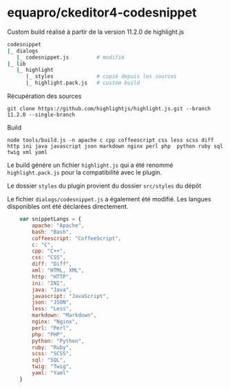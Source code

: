 equapro/ckeditor4-codesnippet
=============================

Custom build réalisé à partir de la version 11.2.0 de highlight.js

``` bash
codesnippet
|_ dialogs
   |_ codesnippet.js         # modifié
|_ lib
   |_ highlight
      |_ styles              # copié depuis les sources
      |_ highlight.pack.js   # custom build
```

Récupération des sources

    git clone https://github.com/highlightjs/highlight.js.git --branch 11.2.0 --single-branch

Build

    node tools/build.js -n apache c cpp coffeescript css less scss diff http ini java javascript json markdown nginx perl php  python ruby sql twig xml yaml

Le build génére un fichier `highlight.js` qui a été renommé `highlight.pack.js` pour la compatibilité avec le plugin.

Le dossier `styles` du plugin provient du dossier `src/styles` du dépôt

Le fichier `dialogs/codesnippet.js` a également été modifié. Les langues disponibles ont été déclarées directement.

``` javascript
    var snippetLangs = {
        apache: "Apache",
        bash: "Bash",
        coffeescript: "CoffeeScript",
        c: "C",
        cpp: "C++",
        css: "CSS",
        diff: "Diff",
        xml: "HTML, XML",
        http: "HTTP",
        ini: "INI",
        java: "Java",
        javascript: "JavaScript",
        json: "JSON",
        less: "Less",
        markdown: "Markdown",
        nginx: "Nginx",
        perl: "Perl",
        php: "PHP",
        python: "Python",
        ruby: "Ruby",
        scss: "SCSS",
        sql: "SQL",
        twig: "Twig",
        yaml: "Yaml"
    }
```

